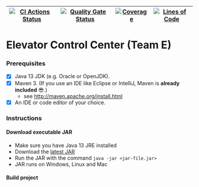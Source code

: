 | [![CI Actions Status](https://github.com/fhhagenberg-sqe-mcm-ws20/elevator-control-center-team-e/workflows/CI/badge.svg)](https://github.com/fhhagenberg-sqe-mcm-ws20/elevator-control-center-team-e/actions) | [![Quality Gate Status](https://sonarcloud.io/api/project_badges/measure?project=fhhagenberg-sqe-mcm-ws20_elevator-control-center-team-e&metric=alert_status)](https://sonarcloud.io/dashboard?id=fhhagenberg-sqe-mcm-ws20_elevator-control-center-team-e) | [![Coverage](https://sonarcloud.io/api/project_badges/measure?project=fhhagenberg-sqe-mcm-ws20_elevator-control-center-team-e&metric=coverage)](https://sonarcloud.io/dashboard?id=fhhagenberg-sqe-mcm-ws20_elevator-control-center-team-e) | [![Lines of Code](https://sonarcloud.io/api/project_badges/measure?project=fhhagenberg-sqe-mcm-ws20_elevator-control-center-team-e&metric=ncloc)](https://sonarcloud.io/dashboard?id=fhhagenberg-sqe-mcm-ws20_elevator-control-center-team-e) |
|---------------------------------------------------------------------------------------------------------------------------------------------------------------------------------------------------------------|------------------------------------------------------------------------------------------------------------------------------------------------------------------------------------------------------------------------------------------------------------|---------------------------------------------------------------------------------------------------------------------------------------------------------------------------------------------------------------------------------------------|-----------------------------------------------------------------------------------------------------------------------------------------------------------------------------------------------------------------------------------------------|

# Elevator Control Center (Team E)

### Prerequisites

- [x] Java 13 JDK (e.g. Oracle or OpenJDK).
- [x] Maven 3. (If you use an IDE like Eclipse or IntelliJ, Maven is **already included** :sunglasses:.)
	- see http://maven.apache.org/install.html
- [x] An IDE or code editor of your choice.

### Instructions

#### Download executable JAR

* Make sure you have Java 13 JRE installed
* Download the [latest JAR](https://github.com/fhhagenberg-sqe-mcm-ws20/elevator-control-center-team-e/releases/latest/download/elevator-control-group-e-1.0.jar)
* Run the JAR with the command `java -jar <jar-file.jar>`
* JAR runs on Windows, Linux and Mac

#### Build project

